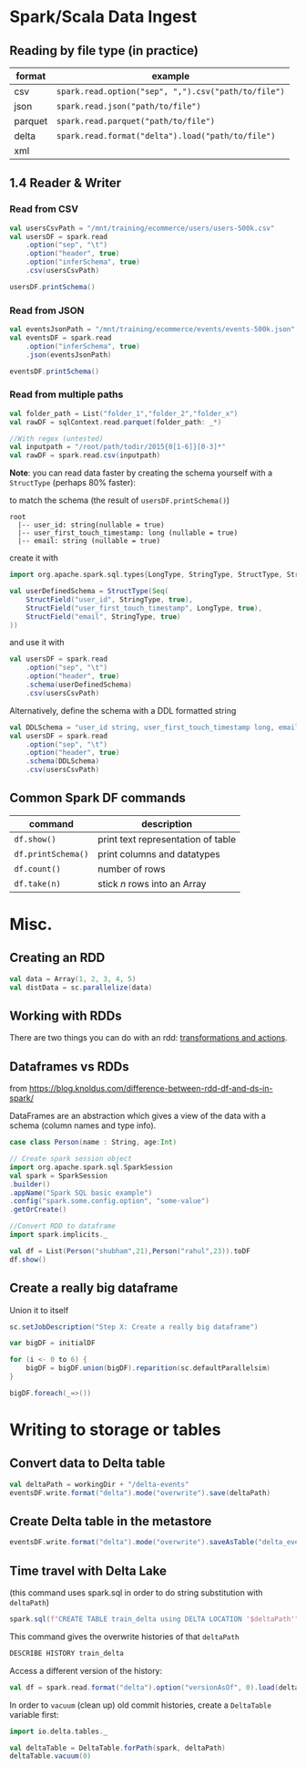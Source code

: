 # Spark/Scala Data Ingest

## Reading by file type (in practice)

| format  | example                                             |
|---------|-----------------------------------------------------|
| csv     | `spark.read.option("sep", ",").csv("path/to/file")` |
| json    | `spark.read.json("path/to/file")`                   |
| parquet | `spark.read.parquet("path/to/file")`                |
| delta   | `spark.read.format("delta").load("path/to/file")`   |
| xml     |                                                     |

## 1.4 Reader & Writer
### Read from CSV
```scala
val usersCsvPath = "/mnt/training/ecommerce/users/users-500k.csv"
val usersDF = spark.read
	.option("sep", "\t")
	.option("header", true)
	.option("inferSchema", true)
	.csv(usersCsvPath)

usersDF.printSchema()
```

### Read from JSON
```scala
val eventsJsonPath = "/mnt/training/ecommerce/events/events-500k.json"
val eventsDF = spark.read
	.option("inferSchema", true)
	.json(eventsJsonPath)

eventsDF.printSchema()
```

### Read from multiple paths
```scala
val folder_path = List("folder_1","folder_2","folder_x")
val rawDF = sqlContext.read.parquet(folder_path: _*)

//With regex (untested)
val inputpath = "/root/path/todir/2015{0[1-6]}[0-3]*"
val rawDF = spark.read.csv(inputpath)
```

**Note**: you can read data faster by creating the schema yourself with a `StructType` (perhaps
80% faster):

to match the schema (the result of `usersDF.printSchema()`)
```
root
  |-- user_id: string(nullable = true)
  |-- user_first_touch_timestamp: long (nullable = true)
  |-- email: string (nullable = true)
```

create it with
```scala
import org.apache.spark.sql.types{LongType, StringType, StructType, StructField}

val userDefinedSchema = StructType(Seq(
	StructField("user_id", StringType, true),
	StructField("user_first_touch_timestamp", LongType, true),
	StructField("email", StringType, true)
))
```

and use it with
```scala
val usersDF = spark.read
	.option("sep", "\t")
	.option("header", true)
	.schema(userDefinedSchema)
	.csv(usersCsvPath)
```

Alternatively, define the schema with a DDL formatted string
```scala
val DDLSchema = "user_id string, user_first_touch_timestamp long, email string"
val usersDF = spark.read
	.option("sep", "\t")
	.option("header", true)
	.schema(DDLSchema)
	.csv(usersCsvPath)
```

## Common Spark DF commands

| command            | description                        |
| ----------------   | -----------                        |
| `df.show()`        | print text representation of table |
| `df.printSchema()` | print columns and datatypes        |
| `df.count()`       | number of rows                     |
| `df.take(n)`       | stick _n_ rows into an Array       |

# Misc.
## Creating an RDD
```scala
val data = Array(1, 2, 3, 4, 5)
val distData = sc.parallelize(data)
```

## Working with RDDs
There are two things you can do with an rdd: [transformations and actions](https://spark.apache.org/docs/2.1.0/programming-guide.html#transformations). 

## Dataframes vs RDDs
from https://blog.knoldus.com/difference-between-rdd-df-and-ds-in-spark/

DataFrames are an abstraction which gives a view of the data with a schema (column names and type info).

```scala
case class Person(name : String, age:Int)

// Create spark session object
import org.apache.spark.sql.SparkSession
val spark = SparkSession
.builder()
.appName("Spark SQL basic example")
.config("spark.some.config.option", "some-value")
.getOrCreate()

//Convert RDD to dataframe
import spark.implicits._

val df = List(Person("shubham",21),Person("rahul",23)).toDF
df.show()
```

## Create a really big dataframe
Union it to itself
```scala
sc.setJobDescription("Step X: Create a really big dataframe")

var bigDF = initialDF

for (i <- 0 to 6) {
	bigDF = bigDF.union(bigDF).reparition(sc.defaultParallelsim)
}

bigDF.foreach(_=>())
```

# Writing to storage or tables

## Convert data to Delta table
```scala
val deltaPath = workingDir + "/delta-events"
eventsDF.write.format("delta").mode("overwrite").save(deltaPath)
```

## Create Delta table in the metastore
```scala
eventsDF.write.format("delta").mode("overwrite").saveAsTable("delta_events")
```

## Time travel with Delta Lake
(this command uses spark.sql in order to do string substitution with `deltaPath`)
```scala
spark.sql(f"CREATE TABLE train_delta using DELTA LOCATION '$deltaPath'")
```

This command gives the overwrite histories of that `deltaPath`
```sql
DESCRIBE HISTORY train_delta
```

Access a different version of the history:
```scala
val df = spark.read.format("delta").option("versionAsOf", 0).load(deltaPath)
```

In order to `vacuum` (clean up) old commit histories, create a `DeltaTable` variable first:
```scala
import io.delta.tables._

val deltaTable = DeltaTable.forPath(spark, deltaPath)
deltaTable.vacuum(0)
```
